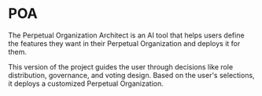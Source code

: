 # POA
The Perpetual Organization Architect is an AI tool that helps users define the features they want in their Perpetual Organization and deploys it for them.

This version of the project guides the user through decisions like role distribution, governance, and voting design. Based on the user's selections, it deploys a customized Perpetual Organization. 
